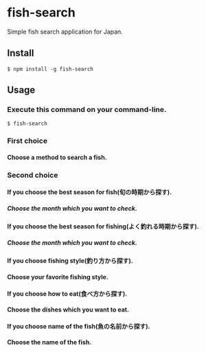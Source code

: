 # fish-search
Simple fish search application for Japan.

## Install
```
$ npm install -g fish-search
```
## Usage
### Execute this command on your command-line.
```
$ fish-search
```
### First choice
#### Choose a method to search a fish.

### Second choice
#### If you choose the best season for fish(旬の時期から探す).
##### Choose the month which you want to check.

#### If you choose the best season for fishing(よく釣れる時期から探す).
##### Choose the month which you want to check.

#### If you choose fishing style(釣り方から探す).
#### Choose your favorite fishing style.

#### If you choose how to eat(食べ方から探す).
#### Choose the dishes which you want to eat.

#### If you choose name of the fish(魚の名前から探す).
#### Choose the name of the fish.
